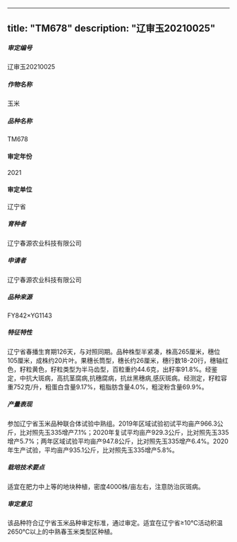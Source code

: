 
---
title: "TM678"
description: "辽审玉20210025"
---
##### 审定编号 
辽审玉20210025

##### 作物名称
玉米

##### 品种名称
TM678

#### 审定年份
2021	

#### 审定单位
辽宁省

##### 育种者
辽宁春源农业科技有限公司

##### 申请者
辽宁春源农业科技有限公司

##### 品种来源
FY842×YG1143 

##### 特征特性
辽宁省春播生育期126天，与对照同期。品种株型半紧凑，株高265厘米，穗位105厘米，成株约20片叶。果穗长筒型，穗长约26厘米，穗行数18-20行，穗轴红色，籽粒黄色，籽粒类型为半马齿型，百粒重约44.6克，出籽率91.8%。经鉴定，中抗大斑病，高抗茎腐病,抗穗腐病，抗丝黑穗病,感灰斑病。经测定，籽粒容重752克/升，粗蛋白含量9.17%，粗脂肪含量4.0%，粗淀粉含量69.9%。

##### 产量表现
参加辽宁省玉米品种联合体试验中熟组。2019年区域试验初试平均亩产966.3公斤，比对照先玉335增产7.1%；2020年复试平均亩产929.3公斤，比对照先玉335增产5.7%；两年区域试验平均亩产947.8公斤，比对照先玉335增产6.4%。2020年生产试验，平均亩产935.1公斤，比对照先玉335增产5.8%。

##### 栽培技术要点
适宜在肥力中上等的地块种植，密度4000株/亩左右，注意防治灰斑病。

##### 审定意见
该品种符合辽宁省玉米品种审定标准，通过审定。适宜在辽宁省≥10℃活动积温2650℃以上的中熟春玉米类型区种植。


